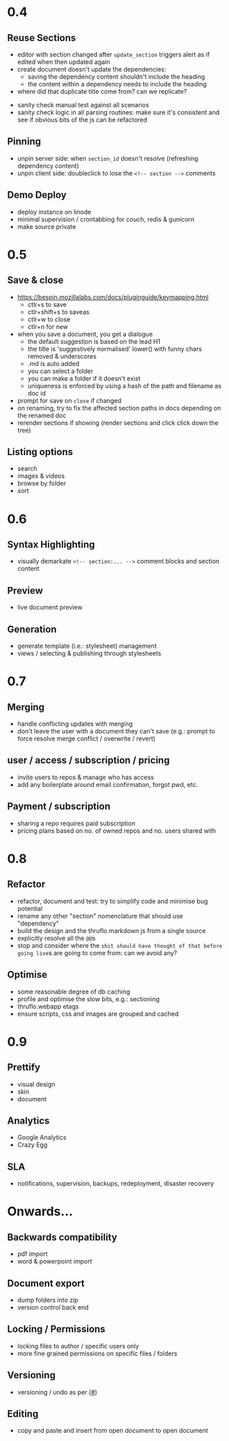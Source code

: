 
# 0.4

## Reuse Sections

+ editor with section changed after `update_section` triggers alert as if edited when then updated again
+ create document doesn't update the dependencies:
  + saving the dependency content shouldn't include the heading
  + the content within a dependency needs to include the heading
+ where did that duplicate title come from?  can we replicate?
* sanity check manual test against all scenarios
* sanity check logic in all parsing routines: make sure it's consistent and see if obvious bits of the js can be refactored

## Pinning

* unpin server side: when `section_id` doesn't resolve (refreshing dependency content)
* unpin client side: doubleclick to lose the `<!-- section -->` comments

## Demo Deploy

* deploy instance on linode
* minimal supervision / crontabbing for couch, redis & gunicorn
* make source private


# 0.5

## Save & close

* https://bespin.mozillalabs.com/docs/pluginguide/keymapping.html
  * ctlr+s to save
  * ctlr+shift+s to saveas
  * ctlr+w to close
  * ctlr+n for new
* when you save a document, you get a dialogue
  * the default suggestion is based on the lead H1
  + the title is 'suggestively normalised' lower() with funny chars removed & underscores
  + .md is auto added
  * you can select a folder
  * you can make a folder if it doesn't exist
  + uniqueness is enforced by using a hash of the path and filename as doc id
* prompt for save on `close` if changed
* on renaming, try to fix the affected section paths in docs depending on the renamed doc
* rerender sections if showing (render sections and click click down the tree)

## Listing options

* search
* images & videos
* browse by folder
* sort


# 0.6

## Syntax Highlighting

* visually demarkate `<!-- section:... -->` comment blocks and section content

## Preview

* live document preview

## Generation

* generate template (i.e.: stylesheet) management
* views / selecting & publishing through stylesheets


# 0.7

## Merging

* handle conflicting updates with merging
* don't leave the user with a document they can't save (e.g.: prompt to force resolve merge conflict / overwrite / revert)

## user / access / subscription / pricing

* invite users to repos & manage who has access
* add any boilerplate around email confirmation, forgot pwd, etc.

## Payment / subscription

* sharing a repo requires paid subscription
* pricing plans based on no. of owned repos and no. users shared with


# 0.8

## Refactor

* refactor, document and test: try to simplify code and minimise bug potential
* rename any other "section" nomenclature that should use "dependency"
* build the design and the thruflo.markdown js from a single source
* explicitly resolve all the `@@`s
* stop and consider where the `shit should have thought of that before going live`s are going to come from: can we avoid any?

## Optimise

* some reasonable degree of db caching
* profile and optimise the slow bits, e.g.: sectioning
* thruflo.webapp etags
* ensure scripts, css and images are grouped and cached


# 0.9

## Prettify

* visual design
* skin
* document

## Analytics

* Google Analytics
* Crazy Egg

## SLA

* notifications, supervision, backups, redeployment, disaster recovery


# Onwards...

## Backwards compatibility

* pdf import
* word & powerpoint import

## Document export

* dump folders into zip
* version control back end

## Locking / Permissions

* locking files to author / specific users only
* more fine grained permissions on specific files / folders

## Versioning

* versioning / undo as per ([#][couchversioning]) 

## Editing

* copy and paste and insert from open document to open document


[couchversioning]: http://blog.couch.io/post/632718824/simple-document-versioning-with-couchdb
